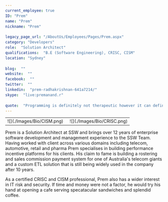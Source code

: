 ```yaml
---
current_employee: true
ID: "Prem"
name: "Prem"
nickname: "Prem"

legacy_page_url: "/AboutUs/Employees/Pages/Prem.aspx"
category: "Developers"
role:  "Solution Architect"
qualifications:  "B.E (Software Engineering), CRISC, CISM"
location: "Sydney"

blog:  ""
website:  ""
facebook:  ""
twitter:  ""
linkedin:  "prem-radhakrishnan-641a7214/"
skype:  "live:premanand.r"

quote:  "Programming is definitely not therapeutic however it can defintely be creative."
---
```


<table cellspacing="0" width="100%" class="ms-rteTable-0"><tbody><tr><td class="ms-rteTableEvenRow-0" style="width:50%;">![](./Images/Bio/CISM.png) 
  

 </td><td class="ms-rteTableEvenRow-0" style="width:50%;text-align:center;">![](./Images/Bio/CRISC.png) 
  
</td></tr></tbody></table>

Prem is a Solution Architect at SSW and brings over 12 years of enterprise software development and management experience to the SSW Team. Having worked with client across various domains including telecom, automotive, retail and pharma Prem specialises in building performance incentive platforms for his clients. His claim to fame is building a rostering and sales commission payment system for one of Australia's telecom giants and a custom ETL solution that is still being widely used in the company after 10 years.  

As a certified CRISC and CISM professional, Prem also has a wider interest in IT risk and security. If time and money were not a factor, he would try his hand at opening a cafe serving specatacular sandwiches and splendid coffee.  